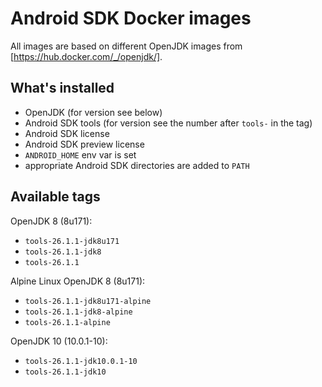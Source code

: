 # Android SDK Docker images

All images are based on different OpenJDK images from [https://hub.docker.com/_/openjdk/]. 

## What's installed
- OpenJDK (for version see below)
- Android SDK tools (for version see the number after `tools-` in the tag)
- Android SDK license
- Android SDK preview license
- `ANDROID_HOME` env var is set 
- appropriate Android SDK directories are added to `PATH`

## Available tags

OpenJDK 8 (8u171):
- `tools-26.1.1-jdk8u171`
- `tools-26.1.1-jdk8`
- `tools-26.1.1`

Alpine Linux OpenJDK 8 (8u171):
- `tools-26.1.1-jdk8u171-alpine`
- `tools-26.1.1-jdk8-alpine`
- `tools-26.1.1-alpine`

OpenJDK 10 (10.0.1-10):
- `tools-26.1.1-jdk10.0.1-10`
- `tools-26.1.1-jdk10`
